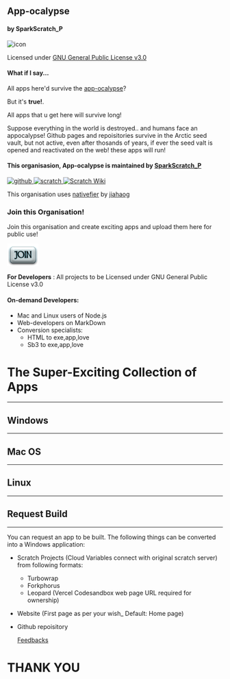 ## App-ocalypse
#### by SparkScratch_P
![icon](https://raw.githubusercontent.com/SparkScratch-P/Home/main/favicon.ico) 

Licensed under [GNU General Public License v3.0](https://github.com/App-ocalypse/App-ocalypse/blob/main/LICENSE)

#### What if I say...
   All apps here'd survive the [app-ocalypse](https://techcrunch.com/2017/06/05/apples-idea-of-an-apocalypse-is-a-world-without-apps/)?
   
  But it's **true!**.
  
  All apps that u get here will survive long!
  
  Suppose everything in the world is destroyed.. and humans face an appocalypse! Github pages and repoisitories survive in the Arctic seed vault, but not active, even after thosands of years, if ever the seed valt is opened and reactivated on the web! these apps will 
 run!

#### This organisasion, **App-ocalypse** is maintained by [SparkScratch_P](https://sparkscratch-p.github.io/Home/)
[![github](https://raw.githubusercontent.com/SparkScratch-P/Home/gh-pages/github.png) ](https://github.com/SparkScratch-P) [ ![scratch](https://raw.githubusercontent.com/SparkScratch-P/Home/gh-pages/scratch.png) ](https://scratch.mit.edu/users/SparkScratch_P/) [ ![Scratch Wiki](https://raw.githubusercontent.com/SparkScratch-P/Home/gh-pages/scratch%20wiki.png)](https://en.scratch-wiki.info/wiki/User:SparkScratch_P)

This organisation uses [nativefier](https://github.com/jiahaog/nativefier#nativefier) by [jiahaog](https://jiahao.codes/)

### Join this Organisation!
Join this organisation and create exciting apps and upload them here for public use!

[![JOIn](https://raw.githubusercontent.com/App-ocalypse/App-ocalypse/gh-pages/cooltext374945416100715.png) ](https://github.com/App-ocalypse)

**For Developers** : All projects to be Licensed under GNU General Public License v3.0

#### On-demand Developers:
- Mac and Linux users of Node.js
- Web-developers on MarkDown
- Conversion specialists:
   - HTML to exe,app,love
   - Sb3 to exe,app,love

# The Super-Exciting Collection of Apps
___

## Windows
---


## Mac OS
---

## Linux
---

## Request Build
---
You can request an app to be built. The following things can be converted into a Windows application:
- Scratch Projects (Cloud Variables connect with original scratch server) from following formats:
   - Turbowrap
   - Forkphorus
   - Leopard (Vercel Codesandbox web page URL required for ownership)
- Website (First page as per your wish_ Default: Home page)  
- Github repoisitory
   
   
   
  [Feedbacks](https://github.com/App-ocalypse/App-ocalypse/issues/1)
   
# THANK YOU



